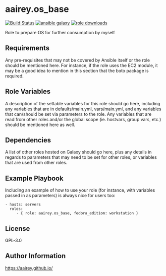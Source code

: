 aairey.os_base
==============

[![Build Status](https://travis-ci.org/aairey/ansible-role-os_base.svg?branch=master)](https://travis-ci.org/aairey/ansible-role-os_base)
[![ansible galaxy](https://img.shields.io/ansible/role/43972)](https://galaxy.ansible.com/aairey/os_base)
[![role downloads](https://img.shields.io/ansible/role/d/43972)](https://galaxy.ansible.com/aairey/os_base)

Role to prepare OS for further consumption by myself

Requirements
------------

Any pre-requisites that may not be covered by Ansible itself or the role should be mentioned here. For instance, if the role uses the EC2 module, it may be a good idea to mention in this section that the boto package is required.

Role Variables
--------------

A description of the settable variables for this role should go here, including any variables that are in defaults/main.yml, vars/main.yml, and any variables that can/should be set via parameters to the role. Any variables that are read from other roles and/or the global scope (ie. hostvars, group vars, etc.) should be mentioned here as well.

Dependencies
------------

A list of other roles hosted on Galaxy should go here, plus any details in regards to parameters that may need to be set for other roles, or variables that are used from other roles.

Example Playbook
----------------

Including an example of how to use your role (for instance, with variables passed in as parameters) is always nice for users too:

    - hosts: servers
      roles:
         - { role: aairey.os_base, fedora_edition: workstation }

License
-------

GPL-3.0

Author Information
------------------

https://aairey.github.io/
